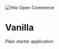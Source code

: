 ![Hilo Open Commerce](http://openabc.xyz/images/vanilla-icon.png)

# Vanilla

Plain starter application